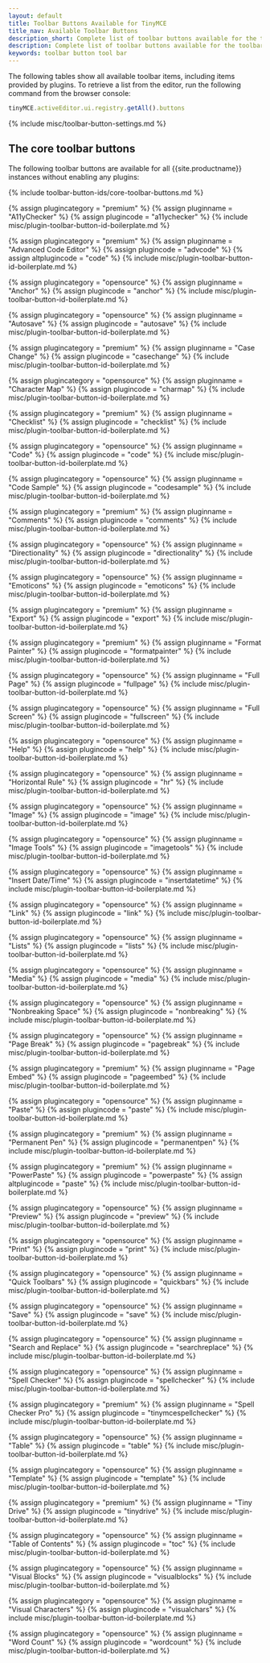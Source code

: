 ```yaml
---
layout: default
title: Toolbar Buttons Available for TinyMCE
title_nav: Available Toolbar Buttons
description_short: Complete list of toolbar buttons available for the toolbar and quick toolbars.
description: Complete list of toolbar buttons available for the toolbar and quick toolbars.
keywords: toolbar button tool bar
---
```


The following tables show all available toolbar items, including items provided by plugins. To retrieve a list from the editor, run the following command from the browser console:

```js
tinyMCE.activeEditor.ui.registry.getAll().buttons
```

{% include misc/toolbar-button-settings.md %}

## The core toolbar buttons

The following toolbar buttons are available for all {{site.productname}} instances without enabling any plugins:

{% include toolbar-button-ids/core-toolbar-buttons.md %}

{% assign plugincategory = "premium" %}
{% assign pluginname = "A11yChecker" %}
{% assign plugincode = "a11ychecker" %}
{% include misc/plugin-toolbar-button-id-boilerplate.md %}

{% assign plugincategory = "premium" %}
{% assign pluginname = "Advanced Code Editor" %}
{% assign plugincode = "advcode" %}
{% assign altplugincode = "code" %}
{% include misc/plugin-toolbar-button-id-boilerplate.md %}

{% assign plugincategory = "opensource" %}
{% assign pluginname = "Anchor" %}
{% assign plugincode = "anchor" %}
{% include misc/plugin-toolbar-button-id-boilerplate.md %}

{% assign plugincategory = "opensource" %}
{% assign pluginname = "Autosave" %}
{% assign plugincode = "autosave" %}
{% include misc/plugin-toolbar-button-id-boilerplate.md %}

{% assign plugincategory = "premium" %}
{% assign pluginname = "Case Change" %}
{% assign plugincode = "casechange" %}
{% include misc/plugin-toolbar-button-id-boilerplate.md %}

{% assign plugincategory = "opensource" %}
{% assign pluginname = "Character Map" %}
{% assign plugincode = "charmap" %}
{% include misc/plugin-toolbar-button-id-boilerplate.md %}

{% assign plugincategory = "premium" %}
{% assign pluginname = "Checklist" %}
{% assign plugincode = "checklist" %}
{% include misc/plugin-toolbar-button-id-boilerplate.md %}

{% assign plugincategory = "opensource" %}
{% assign pluginname = "Code" %}
{% assign plugincode = "code" %}
{% include misc/plugin-toolbar-button-id-boilerplate.md %}

{% assign plugincategory = "opensource" %}
{% assign pluginname = "Code Sample" %}
{% assign plugincode = "codesample" %}
{% include misc/plugin-toolbar-button-id-boilerplate.md %}

{% assign plugincategory = "premium" %}
{% assign pluginname = "Comments" %}
{% assign plugincode = "comments" %}
{% include misc/plugin-toolbar-button-id-boilerplate.md %}

{% assign plugincategory = "opensource" %}
{% assign pluginname = "Directionality" %}
{% assign plugincode = "directionality" %}
{% include misc/plugin-toolbar-button-id-boilerplate.md %}

{% assign plugincategory = "opensource" %}
{% assign pluginname = "Emoticons" %}
{% assign plugincode = "emoticons" %}
{% include misc/plugin-toolbar-button-id-boilerplate.md %}

{% assign plugincategory = "premium" %}
{% assign pluginname = "Export" %}
{% assign plugincode = "export" %}
{% include misc/plugin-toolbar-button-id-boilerplate.md %}

{% assign plugincategory = "premium" %}
{% assign pluginname = "Format Painter" %}
{% assign plugincode = "formatpainter" %}
{% include misc/plugin-toolbar-button-id-boilerplate.md %}

{% assign plugincategory = "opensource" %}
{% assign pluginname = "Full Page" %}
{% assign plugincode = "fullpage" %}
{% include misc/plugin-toolbar-button-id-boilerplate.md %}

{% assign plugincategory = "opensource" %}
{% assign pluginname = "Full Screen" %}
{% assign plugincode = "fullscreen" %}
{% include misc/plugin-toolbar-button-id-boilerplate.md %}

{% assign plugincategory = "opensource" %}
{% assign pluginname = "Help" %}
{% assign plugincode = "help" %}
{% include misc/plugin-toolbar-button-id-boilerplate.md %}

{% assign plugincategory = "opensource" %}
{% assign pluginname = "Horizontal Rule" %}
{% assign plugincode = "hr" %}
{% include misc/plugin-toolbar-button-id-boilerplate.md %}

{% assign plugincategory = "opensource" %}
{% assign pluginname = "Image" %}
{% assign plugincode = "image" %}
{% include misc/plugin-toolbar-button-id-boilerplate.md %}

{% assign plugincategory = "opensource" %}
{% assign pluginname = "Image Tools" %}
{% assign plugincode = "imagetools" %}
{% include misc/plugin-toolbar-button-id-boilerplate.md %}

{% assign plugincategory = "opensource" %}
{% assign pluginname = "Insert Date/Time" %}
{% assign plugincode = "insertdatetime" %}
{% include misc/plugin-toolbar-button-id-boilerplate.md %}

{% assign plugincategory = "opensource" %}
{% assign pluginname = "Link" %}
{% assign plugincode = "link" %}
{% include misc/plugin-toolbar-button-id-boilerplate.md %}

{% assign plugincategory = "opensource" %}
{% assign pluginname = "Lists" %}
{% assign plugincode = "lists" %}
{% include misc/plugin-toolbar-button-id-boilerplate.md %}

{% assign plugincategory = "opensource" %}
{% assign pluginname = "Media" %}
{% assign plugincode = "media" %}
{% include misc/plugin-toolbar-button-id-boilerplate.md %}

{% assign plugincategory = "opensource" %}
{% assign pluginname = "Nonbreaking Space" %}
{% assign plugincode = "nonbreaking" %}
{% include misc/plugin-toolbar-button-id-boilerplate.md %}

{% assign plugincategory = "opensource" %}
{% assign pluginname = "Page Break" %}
{% assign plugincode = "pagebreak" %}
{% include misc/plugin-toolbar-button-id-boilerplate.md %}

{% assign plugincategory = "premium" %}
{% assign pluginname = "Page Embed" %}
{% assign plugincode = "pageembed" %}
{% include misc/plugin-toolbar-button-id-boilerplate.md %}

{% assign plugincategory = "opensource" %}
{% assign pluginname = "Paste" %}
{% assign plugincode = "paste" %}
{% include misc/plugin-toolbar-button-id-boilerplate.md %}

{% assign plugincategory = "premium" %}
{% assign pluginname = "Permanent Pen" %}
{% assign plugincode = "permanentpen" %}
{% include misc/plugin-toolbar-button-id-boilerplate.md %}

{% assign plugincategory = "premium" %}
{% assign pluginname = "PowerPaste" %}
{% assign plugincode = "powerpaste" %}
{% assign altplugincode = "paste" %}
{% include misc/plugin-toolbar-button-id-boilerplate.md %}

{% assign plugincategory = "opensource" %}
{% assign pluginname = "Preview" %}
{% assign plugincode = "preview" %}
{% include misc/plugin-toolbar-button-id-boilerplate.md %}

{% assign plugincategory = "opensource" %}
{% assign pluginname = "Print" %}
{% assign plugincode = "print" %}
{% include misc/plugin-toolbar-button-id-boilerplate.md %}

{% assign plugincategory = "opensource" %}
{% assign pluginname = "Quick Toolbars" %}
{% assign plugincode = "quickbars" %}
{% include misc/plugin-toolbar-button-id-boilerplate.md %}

{% assign plugincategory = "opensource" %}
{% assign pluginname = "Save" %}
{% assign plugincode = "save" %}
{% include misc/plugin-toolbar-button-id-boilerplate.md %}

{% assign plugincategory = "opensource" %}
{% assign pluginname = "Search and Replace" %}
{% assign plugincode = "searchreplace" %}
{% include misc/plugin-toolbar-button-id-boilerplate.md %}

{% assign plugincategory = "opensource" %}
{% assign pluginname = "Spell Checker" %}
{% assign plugincode = "spellchecker" %}
{% include misc/plugin-toolbar-button-id-boilerplate.md %}

{% assign plugincategory = "premium" %}
{% assign pluginname = "Spell Checker Pro" %}
{% assign plugincode = "tinymcespellchecker" %}
{% include misc/plugin-toolbar-button-id-boilerplate.md %}

{% assign plugincategory = "opensource" %}
{% assign pluginname = "Table" %}
{% assign plugincode = "table" %}
{% include misc/plugin-toolbar-button-id-boilerplate.md %}

{% assign plugincategory = "opensource" %}
{% assign pluginname = "Template" %}
{% assign plugincode = "template" %}
{% include misc/plugin-toolbar-button-id-boilerplate.md %}

{% assign plugincategory = "premium" %}
{% assign pluginname = "Tiny Drive" %}
{% assign plugincode = "tinydrive" %}
{% include misc/plugin-toolbar-button-id-boilerplate.md %}

{% assign plugincategory = "opensource" %}
{% assign pluginname = "Table of Contents" %}
{% assign plugincode = "toc" %}
{% include misc/plugin-toolbar-button-id-boilerplate.md %}

{% assign plugincategory = "opensource" %}
{% assign pluginname = "Visual Blocks" %}
{% assign plugincode = "visualblocks" %}
{% include misc/plugin-toolbar-button-id-boilerplate.md %}

{% assign plugincategory = "opensource" %}
{% assign pluginname = "Visual Characters" %}
{% assign plugincode = "visualchars" %}
{% include misc/plugin-toolbar-button-id-boilerplate.md %}

{% assign plugincategory = "opensource" %}
{% assign pluginname = "Word Count" %}
{% assign plugincode = "wordcount" %}
{% include misc/plugin-toolbar-button-id-boilerplate.md %}